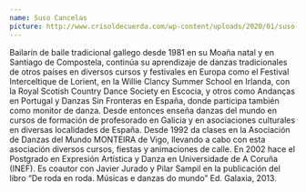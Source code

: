 ```yaml
---
name: Suso Cancelas
picture: http://www.crisoldecuerda.com/wp-content/uploads/2020/01/suso-cancelas-300x300.jpg
---
```


Bailarín de baile tradicional gallego desde 1981 en su Moaña natal y en Santiago de Compostela, continúa su aprendizaje de danzas tradicionales de otros países en diversos cursos y festivales en Europa como el Festival Interceltique de Lorient, en la Willie Clancy Summer School en Irlanda, con la Royal Scotish Country Dance Society en Escocia, y otros como Andanças en Portugal y Danzas Sin Fronteras en España, donde participa también como monitor de danza. Desde entonces enseña danzas del mundo en cursos de formación de profesorado en Galicia y en asociaciones culturales en diversas localidades de España. Desde 1992 da clases en la Asociación de Danzas del Mundo MONTEIRA de Vigo, llevando a cabo con esta asociación diversos cursos, fiestas y animaciones de calle. En 2002 hace el Postgrado en Expresión Artística y Danza en Universidade de A Coruña (INEF). Es coautor con Javier Jurado y Pilar Sampil en la publicación del libro “De roda en roda. Músicas e danzas do mundo” Ed. Galaxia, 2013.
